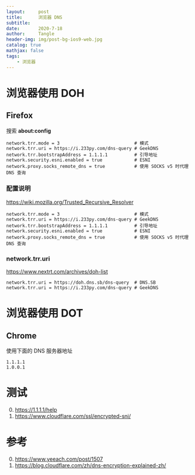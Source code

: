 ```yaml
---
layout:     post
title:      浏览器 DNS
subtitle:   
date:       2020-7-18
author:     Tangle
header-img: img/post-bg-ios9-web.jpg
catalog: true
mathjax: false
tags:
    - 浏览器
---
```


# 浏览器使用 DOH

## Firefox

搜索 **about:config**

```
network.trr.mode = 3                            # 模式
network.trr.uri = https://i.233py.com/dns-query # GeekDNS
network.trr.bootstrapAddress = 1.1.1.1          # 引导地址
network.security.esni.enabled = true            # ESNI
network.proxy.socks_remote_dns = true           # 使用 SOCKS v5 时代理 DNS 查询
```

### 配置说明

https://wiki.mozilla.org/Trusted_Recursive_Resolver

```
network.trr.mode = 3                            # 模式
network.trr.uri = https://i.233py.com/dns-query # GeekDNS
network.trr.bootstrapAddress = 1.1.1.1          # 引导地址
network.security.esni.enabled = true            # ESNI
network.proxy.socks_remote_dns = true           # 使用 SOCKS v5 时代理 DNS 查询
```

### network.trr.uri

https://www.nextrt.com/archives/doh-list

```
network.trr.uri = https://doh.dns.sb/dns-query  # DNS.SB
network.trr.uri = https://i.233py.com/dns-query # GeekDNS
```

# 浏览器使用 DOT

## Chrome

使用下面的 DNS 服务器地址

```
1.1.1.1
1.0.0.1
```

# 测试

0. https://1.1.1.1/help
0. https://www.cloudflare.com/ssl/encrypted-sni/

# 参考

0. https://www.yeeach.com/post/1507
0. https://blog.cloudflare.com/zh/dns-encryption-explained-zh/
